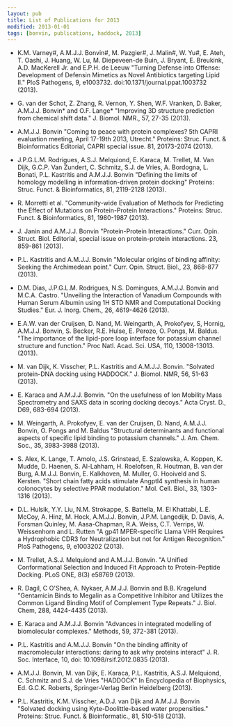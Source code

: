 ```yaml
---
layout: pub
title: List of Publications for 2013
modified: 2013-01-01
tags: [bonvin, publications, haddock, 2013]
---
```


* K.M. Varney#, A.M.J.J. Bonvin#, M. Pazgier#, J. Malin#, W. Yu#, E. Ateh, T. Oashi, J. Huang, W. Lu, M. Diepeveen-de Buin, J. Bryant, E. Breukink, A.D. MacKerell Jr. and E.P.H. de Leeuw
"Turning Defense into Offense: Development of Defensin Mimetics as Novel Antibiotics targeting Lipid II."
PloS Pathogens, 9, e1003732. doi:10.1371/journal.ppat.1003732 (2013).

* G. van der Schot, Z. Zhang, R. Vernon, Y. Shen, W.F. Vranken, D. Baker, A.M.J.J. Bonvin* and O.F. Lange*
"Improving 3D structure prediction from chemical shift data."
J. Biomol. NMR., 57, 27-35 (2013).

* A.M.J.J. Bonvin
"Coming to peace with protein complexes? 5th CAPRI evaluation meeting, April 17-19th 2013, Utrecht."
Proteins: Struc. Funct. & Bioinformatics Editorial, CAPRI special issue. 81, 20173-2074 (2013).

* J.P.G.L.M. Rodrigues, A.S.J. Melquiond, E. Karaca, M. Trellet, M. Van Dijk, G.C.P. Van Zundert, C. Schmitz, S.J. de Vries, A. Bordogna, L. Bonati, P.L. Kastritis and A.M.J.J. Bonvin
"Defining the limits of homology modelling in information-driven protein docking"
Proteins: Struc. Funct. & Bioinformatics, 81, 2119-2128 (2013).

* R. Morretti et al.
"Community-wide Evaluation of Methods for Predicting the Effect of Mutations on Protein-Protein Interactions."
Proteins: Struc. Funct. & Bioinformatics, 81, 1980-1987 (2013).

* J. Janin and A.M.J.J. Bonvin
"Protein-Protein Interactions."
Curr. Opin. Struct. Biol. Editorial, special issue on protein-protein interactions. 23, 859-861 (2013).

* P.L. Kastritis and A.M.J.J. Bonvin
"Molecular origins of binding affinity: Seeking the Archimedean point."
Curr. Opin. Struct. Biol., 23, 868-877 (2013).

* D.M. Dias, J.P.G.L.M. Rodrigues, N.S. Domingues, A.M.J.J. Bonvin and M.C.A. Castro.
"Unveiling the Interaction of Vanadium Compounds with Human Serum Albumin using 1H STD NMR and Computational Docking Studies."
Eur. J. Inorg. Chem., 26, 4619-4626 (2013).

* E.A.W. van der Cruijsen, D. Nand, M. Weingarth, A, Prokofyev, S, Hornig, A.M.J.J. Bonvin, S. Becker, R.E. Hulse, E. Perozo, O. Pongs, M. Baldus.
"The importance of the lipid-pore loop interface for potassium channel structure and function."
Proc Natl. Acad. Sci. USA, 110, 13008-13013. (2013).

* M. van Dijk, K. Visscher, P.L. Kastritis and A.M.J.J. Bonvin.
"Solvated protein-DNA docking using HADDOCK."
J. Biomol. NMR, 56, 51-63 (2013).

* E. Karaca and A.M.J.J. Bonvin.
"On the usefulness of Ion Mobility Mass Spectrometry and SAXS data in scoring docking decoys."
Acta Cryst. D., D69, 683-694 (2013).

* M. Weingarth, A. Prokofyev, E. van der Cruijsen, D. Nand, A.M.J.J. Bonvin, O. Pongs and M. Baldus
"Structural determinants and functional aspects of specific lipid binding to potassium channels."
J. Am. Chem. Soc., 35, 3983-3988 (2013).

* S. Alex, K. Lange, T. Amolo, J.S. Grinstead, E. Szalowska, A. Koppen, K. Mudde, D. Haenen, S. Al-Lahham, H. Roelofsen, R. Houtman, B. van der Burg, A.M.J.J. Bonvin, E. Kalkhoven, M. Muller, G. Hooiveld and S. Kersten.
"Short chain fatty acids stimulate Angptl4 synthesis in human colonocytes by selective PPAR modulation."
Mol. Cell. Biol., 33, 1303-1316 (2013).

* D.L. Hulsik, Y.Y. Liu, N.M. Strokappe, S. Battella, M. El Khattabi, L.E. McCoy, A. Hinz, M. Hock, A.M.J.J. Bonvin, J.P.M. Langedijk, D. Davis, A. Forsman Quinley, M. Aasa-Chapman, R.A. Weiss, C.T. Verrips, W. Weissenhorn and L. Rutten
"A gp41 MPER-specific Llama VHH Requires a Hydrophobic CDR3 for Neutralization but not for Antigen Recognition."
PloS Pathogens, 9, e1003202 (2013).

* M. Trellet, A.S.J. Melquiond and A.M.J.J. Bonvin.
"A Unified Conformational Selection and Induced Fit Approach to Protein-Peptide Docking.
PLoS ONE, 8(3) e58769 (2013).

* R. Dagil, C O'Shea, A. Nykaer, A.M.J.J. Bonvin and B.B. Kragelund
"Gentamicin Binds to Megalin as a Competitive Inhibitor and Utilizes the Common Ligand Binding Motif of Complement Type Repeats."
J. Biol. Chem, 288, 4424-4435 (2013).

* E. Karaca and A.M.J.J. Bonvin
"Advances in integrated modelling of biomolecular complexes."
Methods, 59, 372-381 (2013).

* P.L. Kastritis and A.M.J.J. Bonvin
"On the binding affinity of macromolecular interactions: daring to ask why proteins interact"
J. R. Soc. Interface, 10, doi: 10.1098/rsif.2012.0835 (2013).

* A.M.J.J. Bonvin, M. van Dijk, E. Karaca, P.L. Kastritis, A.S.J. Melquiond, C. Schmitz and S.J. de Vries
"HADDOCK"
In Encyclopedia of Biophysics, Ed. G.C.K. Roberts, Springer-Verlag Berlin Heidelberg (2013).

* P.L. Kastritis, K.M. Visscher, A.D.J. van Dijk and A.M.J.J. Bonvin
"Solvated docking using Kyte-Doolittle-based water propensities."
Proteins: Struc. Funct. & Bioinformatic., 81, 510-518 (2013).